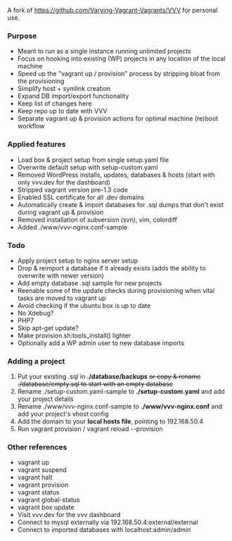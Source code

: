 A fork of https://github.com/Varying-Vagrant-Vagrants/VVV for personal use.

### Purpose
- Meant to run as a single instance running unlimited projects
- Focus on hooking into existing (WP) projects in any location of the local machine
- Speed up the "vagrant up / provision" process by stripping bloat from the provisioning
- Simplify host + symlink creation
- Expand DB import/export functionality
- Keep list of changes here
- Keep repo up to date with VVV
- Separate vagrant up & provision actions for optimal machine (re)boot workflow

### Applied features
- Load box & project setup from single setup.yaml file
- Overwrite default setup with setup-custom.yaml
- Removed WordPress installs, updates, databases & hosts (start with only vvv.dev for the dashboard)
- Stripped vagrant version pre-1.3 code
- Enabled SSL certificate for all .dev domains
- Automatically create & import databases for .sql dumps that don't exist during vagrant up & provision
- Removed installation of subversion (svn), vim, colordiff
- Added ./www/vvv-nginx.conf-sample

### Todo
- Apply project setup to nginx server setup
- Drop & reimport a database if it already exists (adds the ability to overwrite with newer version)
- Add empty database .sql sample for new projects
- Reenable some of the update checks during provisioning when vital tasks are moved to vagrant up
- Avoid checking if the ubuntu box is up to date
- No Xdebug?
- PHP7
- Skip apt-get update?
- Make provision.sh:tools_install() lighter
- Optionally add a WP admin user to new database imports

### Adding a project
1. Put your existing .sql in **./database/backups** ~~or copy & rename ./database/empty.sql to start with an empty database~~
2. Rename ./setup-custom.yaml-sample to **./setup-custom.yaml** and add your project details
3. Rename ./www/vvv-nginx.conf-sample to **./www/vvv-nginx.conf** and add your project's vhost config
4. Add the domain to your **local hosts file**, pointing to 192.168.50.4
5. Run vagrant provision / vagrant reload --provision

### Other references
- vagrant up
- vagrant suspend
- vagrant halt
- vagrant provision
- vagrant status
- vagrant global-status
- vagrant box update
- Visit vvv.dev for the vvv dashboard
- Connect to mysql externally via 192.168.50.4:external/external
- Connect to imported databases with localhost:admin/admin
